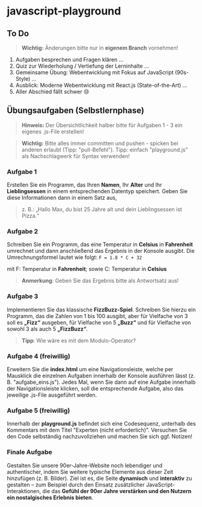 # javascript-playground

## To Do

> **Wichtig:** Änderungen bitte nur in **eigenem Branch** vornehmen!

1. Aufgaben besprechen und Fragen klären ...
2. Quiz zur Wiederholung / Vertiefung der Lerninhalte ...
3. Gemeinsame Übung: Webentwicklung mit Fokus auf JavaScript (90s-Style) ...
4. Ausblick: Moderne Webentwicklung mit React.js (State-of-the-Art) ...
5. Aller Abschied fällt schwer 😢

## Übungsaufgaben (Selbstlernphase)

> **Hinweis:** Der Übersichtlichkeit halber bitte für Aufgaben 1 - 3 ein eigenes .js-File erstellen!

> **Wichtig:** Bitte alles immer committen und pushen - spicken bei anderen erlaubt (Tipp: "pull-Befehl"). Tipp: einfach "playground.js" als Nachschlagwerk für Syntax verwenden!

### Aufgabe 1
Erstellen Sie ein Programm, das Ihren **Namen**, Ihr **Alter** und Ihr **Lieblingsessen** in einem entsprechenden Datentyp speichert. Geben Sie diese Informationen dann in einem Satz aus,
> z. B.: „Hallo Max, du bist 25 Jahre alt und dein Lieblingsessen ist Pizza.“

### Aufgabe 2
Schreiben Sie ein Programm, das eine Temperatur in **Celsius** in **Fahrenheit** umrechnet und dann anschließend das Ergebnis in der Konsole ausgibt. Die Umrechnungsformel lautet wie folgt: `F = 1.8 * C + 32`

mit F: Temperatur in **Fahrenheit**;
sowie C: Temperatur in **Celsius**

> **Anmerkung**: Geben Sie das Ergebnis bitte als Antwortsatz aus!

### Aufgabe 3
Implementieren Sie das klassische **FizzBuzz-Spiel**. Schreiben Sie hierzu ein Programm, das die Zahlen von 1 bis 100 ausgibt, aber für Vielfache von 3 soll es **„Fizz“** ausgeben, für Vielfache von 5 **„Buzz“** und für Vielfache von sowohl 3 als auch 5 **„FizzBuzz“**.

> **Tipp**: Wie wäre es mit dem Modulo-Operator?

### Aufgabe 4 (freiwillig)
Erweitern Sie die **index.html** um eine Navigationsleiste, welche per Mausklick die einzelnen Aufgaben innerhalb der Konsole ausführen lässt (z. B. "aufgabe_eins.js"). Jedes Mal, wenn Sie dann auf eine Aufgabe innerhalb der Navigationsleiste klicken, soll die entsprechende Aufgabe, also das jeweilige .js-File ausgeführt werden.

### Aufgabe 5 (freiwillig)
Innerhalb der **playground.js** befindet sich eine Codesequenz, unterhalb des Kommentars mit dem Titel "Experten (nicht erforderlich)". Versuchen Sie den Code selbständig nachzuvollziehen und machen Sie sich ggf. Notizen!

### Finale Aufgabe
Gestalten Sie unsere 90er-Jahre-Website noch lebendiger und authentischer, indem Sie weitere typische Elemente aus dieser Zeit hinzufügen (z. B. Bilder). Ziel ist es, die Seite **dynamisch** und **interaktiv** zu gestalten – zum Beispiel durch den Einsatz zusätzlicher JavaScript-Interaktionen, die das **Gefühl der 90er Jahre verstärken und den Nutzern ein nostalgisches Erlebnis bieten**.